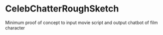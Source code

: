 # CelebChatterRoughSketch
Minimum proof of concept to input movie script and output chatbot of film character

